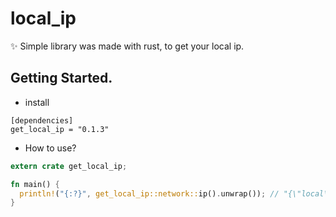 # local_ip

✨ Simple library was made with rust, to get your local ip.

## Getting Started.

+ install

```
[dependencies]
get_local_ip = "0.1.3"
```

+ How to use?
```rust
extern crate get_local_ip;

fn main() {
  println!("{:?}", get_local_ip::network::ip().unwrap()); // "{\"local\":\"127.0.0.1\",\"network\":\"192.168.43.102\"}"
}
```

